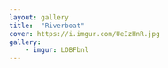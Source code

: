 ```yaml
---
layout: gallery
title:  "Riverboat"
cover: https://i.imgur.com/UeIzHnR.jpg
gallery:
    - imgur: LOBFbnl
---
```

